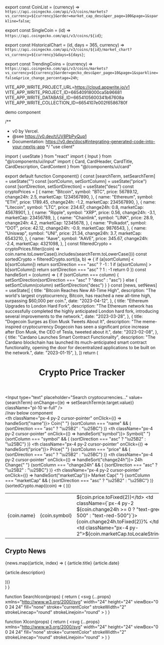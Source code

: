 export const CoinList = (currency) =>
  `https://api.coingecko.com/api/v3/coins/markets?vs_currency=${currency}&order=market_cap_desc&per_page=100&page=1&sparkline=false`;

export const SingleCoin = (id) =>
  `https://api.coingecko.com/api/v3/coins/${id}`;

export const HistoricalChart = (id, days = 365, currency) =>
  `https://api.coingecko.com/api/v3/coins/${id}/market_chart?vs_currency=${currency}&days=${days}`;

export const TrendingCoins = (currency) =>
  `https://api.coingecko.com/api/v3/coins/markets?vs_currency=${currency}&order=gecko_desc&per_page=10&page=1&sparkline=false&price_change_percentage=24h`;


VITE_APP_WRITE_PROJECT_URL=https://cloud.appwrite.io/v1
VITE_APP_WRITE_PROJECT_ID=66540918000ca5b96681
VITE_APP_WRITE_DATABASE_ID=6654105600341b67608a
VITE_APP_WRITE_COLLECTION_ID=6654107e002f6586780f



demo component 


/**
 * v0 by Vercel.
 * @see https://v0.dev/t/UV8PbPvQup1
 * Documentation: https://v0.dev/docs#integrating-generated-code-into-your-nextjs-app
 */
"use client"

import { useState } from "react"
import { Input } from "@/components/ui/input"
import { Card, CardHeader, CardTitle, CardDescription, CardContent } from "@/components/ui/card"

export default function Component() {
  const [searchTerm, setSearchTerm] = useState("")
  const [sortColumn, setSortColumn] = useState("price")
  const [sortDirection, setSortDirection] = useState("desc")
  const cryptoPrices = [
    {
      name: "Bitcoin",
      symbol: "BTC",
      price: 56789.12,
      change24h: 2.5,
      marketCap: 1234567890,
    },
    {
      name: "Ethereum",
      symbol: "ETH",
      price: 1789.45,
      change24h: -1.2,
      marketCap: 234567890,
    },
    {
      name: "Litecoin",
      symbol: "LTC",
      price: 234.67,
      change24h: 0.8,
      marketCap: 45678901,
    },
    {
      name: "Ripple",
      symbol: "XRP",
      price: 0.56,
      change24h: -3.1,
      marketCap: 23456789,
    },
    {
      name: "Chainlink",
      symbol: "LINK",
      price: 28.9,
      change24h: 4.2,
      marketCap: 12345678,
    },
    {
      name: "Polkadot",
      symbol: "DOT",
      price: 42.12,
      change24h: -0.9,
      marketCap: 9876543,
    },
    {
      name: "Uniswap",
      symbol: "UNI",
      price: 21.34,
      change24h: 3.7,
      marketCap: 6543210,
    },
    {
      name: "Aave",
      symbol: "AAVE",
      price: 345.67,
      change24h: -2.4,
      marketCap: 4321098,
    },
  ]
  const filteredCrypto = cryptoPrices.filter((coin) => coin.name.toLowerCase().includes(searchTerm.toLowerCase()))
  const sortedCrypto = filteredCrypto.sort((a, b) => {
    if (a[sortColumn] < b[sortColumn]) return sortDirection === "asc" ? -1 : 1
    if (a[sortColumn] > b[sortColumn]) return sortDirection === "asc" ? 1 : -1
    return 0
  })
  const handleSort = (column) => {
    if (sortColumn === column) {
      setSortDirection(sortDirection === "asc" ? "desc" : "asc")
    } else {
      setSortColumn(column)
      setSortDirection("desc")
    }
  }
  const [news, setNews] = useState([
    {
      title: "Bitcoin Reaches New All-Time High",
      description:
        "The world's largest cryptocurrency, Bitcoin, has reached a new all-time high, surpassing $60,000 per coin.",
      date: "2023-04-12",
    },
    {
      title: "Ethereum Upgrades to London Hard Fork",
      description:
        "The Ethereum network has successfully completed the highly anticipated London hard fork, introducing several improvements to the network.",
      date: "2023-03-28",
    },
    {
      title: "Dogecoin Surges as Elon Musk Tweets About It",
      description:
        "The meme-inspired cryptocurrency Dogecoin has seen a significant price increase after Elon Musk, the CEO of Tesla, tweeted about it.",
      date: "2023-02-08",
    },
    {
      title: "Cardano Launches Smart Contract Functionality",
      description:
        "The Cardano blockchain has launched its much-anticipated smart contract functionality, opening the door for decentralized applications to be built on the network.",
      date: "2023-01-15",
    },
  ])
  return (
    <div className="flex flex-col h-full">
      <header className="bg-primary text-primary-foreground py-4 px-6">
        <h1 className="text-2xl font-bold">Crypto Price Tracker</h1>
      </header>
      <main className="flex-1 p-6">
        <div className="flex items-center justify-between mb-4">
          <div className="relative w-full max-w-md">
            <SearchIcon className="absolute left-3 top-1/2 transform -translate-y-1/2 text-muted-foreground" />
            <Input
              type="text"
              placeholder="Search cryptocurrencies..."
              value={searchTerm}
              onChange={(e) => setSearchTerm(e.target.value)}
              className="pl-10 w-full"
            />
          </div>
        </div>
        //nav below component
        <div className="overflow-x-auto">
          <table className="w-full table-auto">
            <thead>
              <tr className="bg-muted text-muted-foreground">
                <th className="px-4 py-2 cursor-pointer" onClick={() => handleSort("name")}>
                  Coin{" "}
                  {sortColumn === "name" && (
                    <span className="ml-2">{sortDirection === "asc" ? "\u25B2" : "\u25BC"}</span>
                  )}
                </th>
                <th className="px-4 py-2 cursor-pointer" onClick={() => handleSort("symbol")}>
                  Symbol{" "}
                  {sortColumn === "symbol" && (
                    <span className="ml-2">{sortDirection === "asc" ? "\u25B2" : "\u25BC"}</span>
                  )}
                </th>
                <th className="px-4 py-2 cursor-pointer" onClick={() => handleSort("price")}>
                  Price{" "}
                  {sortColumn === "price" && (
                    <span className="ml-2">{sortDirection === "asc" ? "\u25B2" : "\u25BC"}</span>
                  )}
                </th>
                <th className="px-4 py-2 cursor-pointer" onClick={() => handleSort("change24h")}>
                  24h Change{" "}
                  {sortColumn === "change24h" && (
                    <span className="ml-2">{sortDirection === "asc" ? "\u25B2" : "\u25BC"}</span>
                  )}
                </th>
                <th className="px-4 py-2 cursor-pointer" onClick={() => handleSort("marketCap")}>
                  Market Cap{" "}
                  {sortColumn === "marketCap" && (
                    <span className="ml-2">{sortDirection === "asc" ? "\u25B2" : "\u25BC"}</span>
                  )}
                </th>
              </tr>
            </thead>
            <tbody>
              {sortedCrypto.map((coin) => (
                <tr key={coin.symbol} className="border-b">
                  <td className="px-4 py-2">{coin.name}</td>
                  <td className="px-4 py-2">{coin.symbol}</td>
                  <td className="px-4 py-2">${coin.price.toFixed(2)}</td>
                  <td className={`px-4 py-2 ${coin.change24h >= 0 ? "text-green-500" : "text-red-500"}`}>
                    {coin.change24h.toFixed(2)}%
                  </td>
                  <td className="px-4 py-2">${coin.marketCap.toLocaleString()}</td>
                </tr>
              ))}
            </tbody>
          </table>
        </div>
        <div className="mt-8">
          <h2 className="text-xl font-bold mb-4">Crypto News</h2>
          <div className="grid grid-cols-1 md:grid-cols-2 lg:grid-cols-3 gap-6">
            {news.map((article, index) => (
              <Card key={index}>
                <CardHeader>
                  <CardTitle>{article.title}</CardTitle>
                  <CardDescription>{article.date}</CardDescription>
                </CardHeader>
                <CardContent>
                  <p>{article.description}</p>
                </CardContent>
              </Card>
            ))}
          </div>
        </div>
      </main>
    </div>
  )
}

function SearchIcon(props) {
  return (
    <svg
      {...props}
      xmlns="http://www.w3.org/2000/svg"
      width="24"
      height="24"
      viewBox="0 0 24 24"
      fill="none"
      stroke="currentColor"
      strokeWidth="2"
      strokeLinecap="round"
      strokeLinejoin="round"
    >
      <circle cx="11" cy="11" r="8" />
      <path d="m21 21-4.3-4.3" />
    </svg>
  )
}


function XIcon(props) {
  return (
    <svg
      {...props}
      xmlns="http://www.w3.org/2000/svg"
      width="24"
      height="24"
      viewBox="0 0 24 24"
      fill="none"
      stroke="currentColor"
      strokeWidth="2"
      strokeLinecap="round"
      strokeLinejoin="round"
    >
      <path d="M18 6 6 18" />
      <path d="m6 6 12 12" />
    </svg>
  )
}


